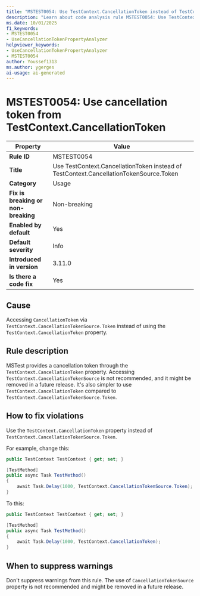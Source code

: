 ```yaml
---
title: "MSTEST0054: Use TestContext.CancellationToken instead of TestContext.CancellationTokenSource.Token"
description: "Learn about code analysis rule MSTEST0054: Use TestContext.CancellationToken instead of TestContext.CancellationTokenSource.Token"
ms.date: 10/01/2025
f1_keywords:
- MSTEST0054
- UseCancellationTokenPropertyAnalyzer
helpviewer_keywords:
- UseCancellationTokenPropertyAnalyzer
- MSTEST0054
author: Youssef1313
ms.author: ygerges
ai-usage: ai-generated
---
```

# MSTEST0054: Use cancellation token from TestContext.CancellationToken

| Property                            | Value                                                                                    |
|-------------------------------------|------------------------------------------------------------------------------------------|
| **Rule ID**                         | MSTEST0054                                                                               |
| **Title**                           | Use TestContext.CancellationToken instead of TestContext.CancellationTokenSource.Token   |
| **Category**                        | Usage                                                                                    |
| **Fix is breaking or non-breaking** | Non-breaking                                                                             |
| **Enabled by default**              | Yes                                                                                      |
| **Default severity**                | Info                                                                                     |
| **Introduced in version**           | 3.11.0                                                                                   |
| **Is there a code fix**             | Yes                                                                                      |

## Cause

Accessing `CancellationToken` via `TestContext.CancellationTokenSource.Token` instead of using the `TestContext.CancellationToken` property.

## Rule description

MSTest provides a cancellation token through the `TestContext.CancellationToken` property. Accessing `TestContext.CancellationTokenSource` is not recommended, and it might be removed in a future release. It's also simpler to use `TestContext.CancellationToken` compared to `TestContext.CancellationTokenSource.Token`.

## How to fix violations

Use the `TestContext.CancellationToken` property instead of `TestContext.CancellationTokenSource.Token`.

For example, change this:

```csharp
public TestContext TestContext { get; set; }

[TestMethod]
public async Task TestMethod()
{
    await Task.Delay(1000, TestContext.CancellationTokenSource.Token);
}
```

To this:

```csharp
public TestContext TestContext { get; set; }

[TestMethod]
public async Task TestMethod()
{
    await Task.Delay(1000, TestContext.CancellationToken);
}
```

## When to suppress warnings

Don't suppress warnings from this rule. The use of `CancellationTokenSource` property is not recommended and might be removed in a future release.
